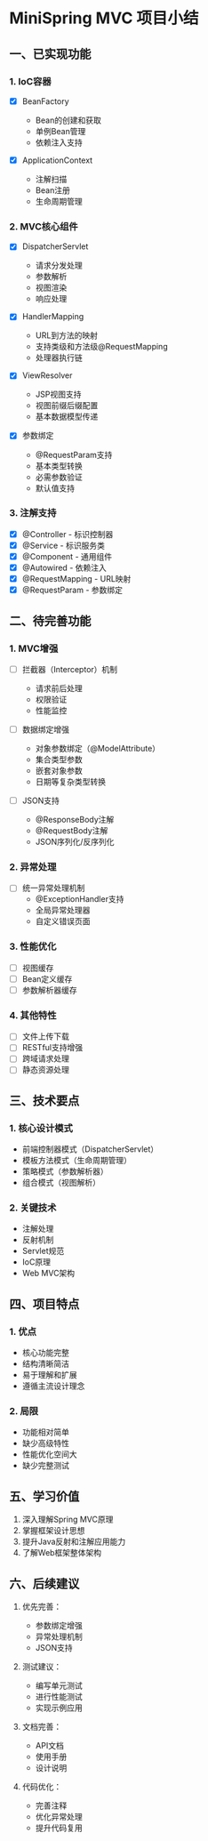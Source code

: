 # MiniSpring MVC 项目小结

## 一、已实现功能

### 1. IoC容器
- [x] BeanFactory
  - Bean的创建和获取
  - 单例Bean管理
  - 依赖注入支持

- [x] ApplicationContext
  - 注解扫描
  - Bean注册
  - 生命周期管理

### 2. MVC核心组件
- [x] DispatcherServlet
  - 请求分发处理
  - 参数解析
  - 视图渲染
  - 响应处理

- [x] HandlerMapping
  - URL到方法的映射
  - 支持类级和方法级@RequestMapping
  - 处理器执行链

- [x] ViewResolver
  - JSP视图支持
  - 视图前缀后缀配置
  - 基本数据模型传递

- [x] 参数绑定
  - @RequestParam支持
  - 基本类型转换
  - 必需参数验证
  - 默认值支持

### 3. 注解支持
- [x] @Controller - 标识控制器
- [x] @Service - 标识服务类
- [x] @Component - 通用组件
- [x] @Autowired - 依赖注入
- [x] @RequestMapping - URL映射
- [x] @RequestParam - 参数绑定

## 二、待完善功能

### 1. MVC增强
- [ ] 拦截器（Interceptor）机制
  - 请求前后处理
  - 权限验证
  - 性能监控

- [ ] 数据绑定增强
  - 对象参数绑定（@ModelAttribute）
  - 集合类型参数
  - 嵌套对象参数
  - 日期等复杂类型转换

- [ ] JSON支持
  - @ResponseBody注解
  - @RequestBody注解
  - JSON序列化/反序列化

### 2. 异常处理
- [ ] 统一异常处理机制
  - @ExceptionHandler支持
  - 全局异常处理器
  - 自定义错误页面

### 3. 性能优化
- [ ] 视图缓存
- [ ] Bean定义缓存
- [ ] 参数解析器缓存

### 4. 其他特性
- [ ] 文件上传下载
- [ ] RESTful支持增强
- [ ] 跨域请求处理
- [ ] 静态资源处理

## 三、技术要点

### 1. 核心设计模式
- 前端控制器模式（DispatcherServlet）
- 模板方法模式（生命周期管理）
- 策略模式（参数解析器）
- 组合模式（视图解析）

### 2. 关键技术
- 注解处理
- 反射机制
- Servlet规范
- IoC原理
- Web MVC架构

## 四、项目特点

### 1. 优点
- 核心功能完整
- 结构清晰简洁
- 易于理解和扩展
- 遵循主流设计理念

### 2. 局限
- 功能相对简单
- 缺少高级特性
- 性能优化空间大
- 缺少完整测试

## 五、学习价值

1. 深入理解Spring MVC原理
2. 掌握框架设计思想
3. 提升Java反射和注解应用能力
4. 了解Web框架整体架构

## 六、后续建议

1. 优先完善：
   - 参数绑定增强
   - 异常处理机制
   - JSON支持

2. 测试建议：
   - 编写单元测试
   - 进行性能测试
   - 实现示例应用

3. 文档完善：
   - API文档
   - 使用手册
   - 设计说明

4. 代码优化：
   - 完善注释
   - 优化异常处理
   - 提升代码复用 